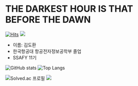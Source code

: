 # THE DARKEST HOUR IS THAT BEFORE THE DAWN
[![Hits](https://hits.seeyoufarm.com/api/count/incr/badge.svg?url=https%3A%2F%2Fgithub.com%2FSaipola0318&count_bg=%23555555&title_bg=%23555555&icon=github.svg&icon_color=%23FFFFFF&title=Github&edge_flat=true)](https://hits.seeyoufarm.com)
<img src="https://img.shields.io/badge/Python-1e73be?style=flat-square&logo=Python&logoColor=black"/>
- 이름: 김도환
- 한국항공대 항공전자정보공학부 졸업
- SSAFY 11기




![GitHub stats](https://github-readme-stats.vercel.app/api?username=Saipola0318&show_icons=true&theme=radical)
![Top Langs](https://github-readme-stats.vercel.app/api/top-langs/?username=Saipola0318)

![Solved.ac
프로필](http://mazassumnida.wtf/api/generate_badge?boj=Saipola0318)
<img src="http://mazandi.herokuapp.com/api?handle=Saipola0318&theme=warm"/>







<!---
Saipola0318/Saipola0318 is a ✨ special ✨ repository because its `README.md` (this file) appears on your GitHub profile.
You can click the Preview link to take a look at your changes.
--->
